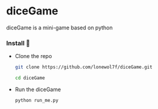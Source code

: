 # diceGame
diceGame is a mini-game based on python

### Install 🔧

 * Clone the repo
   ```bash 
   git clone https://github.com/lonewol7f/diceGame.git
   ```
   ```bash
   cd diceGame
   ```
   
 * Run the diceGame
   ```python
   python run_me.py
   ```
